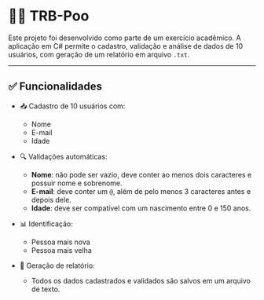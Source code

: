 # 🧑‍💻 TRB-Poo

Este projeto foi desenvolvido como parte de um exercício acadêmico. A aplicação em C# permite o cadastro, validação e análise de dados de 10 usuários, com geração de um relatório em arquivo `.txt`.

---

## ✅ Funcionalidades

- 📥 Cadastro de 10 usuários com:
  - Nome
  - E-mail
  - Idade

- 🔍 Validações automáticas:
  - **Nome**: não pode ser vazio, deve conter ao menos dois caracteres e possuir nome e sobrenome.
  - **E-mail**: deve conter um `@`, além de pelo menos 3 caracteres antes e depois dele.
  - **Idade**: deve ser compatível com um nascimento entre 0 e 150 anos.

- 📊 Identificação:
  - Pessoa mais nova
  - Pessoa mais velha

- 📝 Geração de relatório:
  - Todos os dados cadastrados e validados são salvos em um arquivo de texto.
